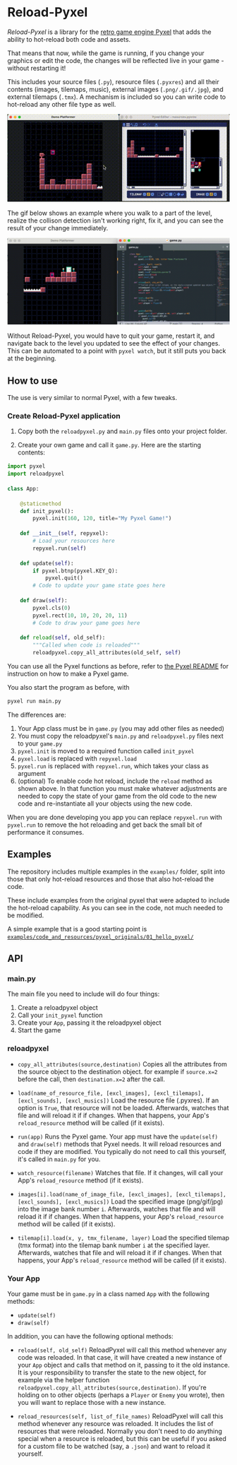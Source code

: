 # Reload-Pyxel

*Reload-Pyxel* is a library for the [retro game engine Pyxel](https://github.com/kitao/pyxel) that adds the ability to hot-reload both code and assets.

That means that now, while the game is running, if you change your graphics or edit the code, the changes will be reflected live in your game - without restarting it!

This includes your source files (`.py`), resource files (`.pyxres`) and all their contents (images, tilemaps, music), external images (`.png/.gif/.jpg`), and external tilemaps (`.tmx`). A mechanism is included so you can write code to hot-reload any other file type as well.

![Resource editing in action](docs/edit_resources.gif)

The gif below shows an example where you walk to a part of the level, realize the collison detection isn't working right, fix it, and you can see the result of your change immediately.

![Code editing in action](docs/edit_code.gif)

Without Reload-Pyxel, you would have to quit your game, restart it, and navigate back to the level you updated to see the effect of your changes. This can be automated to a point with `pyxel watch`, but it still puts you back at the beginning.

## How to use

The use is very similar to normal Pyxel, with a few tweaks.

### Create Reload-Pyxel application

1. Copy both the `reloadpyxel.py` and `main.py` files onto your project folder.

2. Create your own game and call it `game.py`. Here are the starting contents:

```python
import pyxel
import reloadpyxel

class App:

    @staticmethod
    def init_pyxel():
        pyxel.init(160, 120, title="My Pyxel Game!")

    def __init__(self, repyxel):
        # Load your resources here
        repyxel.run(self)

    def update(self):
        if pyxel.btnp(pyxel.KEY_Q):
            pyxel.quit()
        # Code to update your game state goes here

    def draw(self):
        pyxel.cls(0)
        pyxel.rect(10, 10, 20, 20, 11)
        # Code to draw your game goes here

    def reload(self, old_self):
        """Called when code is reloaded"""
        reloadpyxel.copy_all_attributes(old_self, self)
```

You can use all the Pyxel functions as before, refer to [the Pyxel README](https://github.com/kitao/pyxel) for instruction on how to make a Pyxel game.

You also start the program as before, with

```bash
pyxel run main.py
```

The differences are:

1. Your App class must be in `game.py` (you may add other files as needed)
2. You must copy the reloadpyxel's `main.py` and `reloadpyxel.py` files next to your `game.py`
3. `pyxel.init` is moved to a required function called `init_pyxel`
4. `pyxel.load` is replaced with `repyxel.load`
5. `pyxel.run` is replaced with `repyxel.run`, which takes your class as argument
6. (optional) To enable code hot reload, include the `reload` method as shown above.
   In that function you must make whatever adjustments are needed to copy the state
   of your game from the old code to the new code and re-instantiate all your objects
   using the new code.

When you are done developing you app you can replace `repyxel.run` with `pyxel.run`
to remove the hot reloading and get back the small bit of performance it consumes.

## Examples

The repository includes multiple examples in the `examples/` folder, split into those that only hot-reload resources and those that also hot-reload the code.

These include examples from the original pyxel that were adapted to include the hot-reload capability. As you can see in the code, not much needed to be modified.

A simple example that is a good starting point is [`examples/code_and_resources/pyxel_originals/01_hello_pyxel/`](examples/code_and_resources/pyxel_originals/01_hello_pyxel/)

## API

### main.py

The main file you need to include will do four things:
1. Create a reloadpyxel object
2. Call your `init_pyxel` function
3. Create your `App`, passing it the reloadpyxel object
4. Start the game

### reloadpyxel

- `copy_all_attributes(source,destination)`
  Copies all the attributes from the source object to the destination object.
  for example if `source.x=2` before the call, then `destination.x=2` after the call.

- `load(name_of_resource_file, [excl_images], [excl_tilemaps], [excl_sounds], [excl_musics])`
  Load the resource file (.pyxres). If an option is `True`, that resource will not be loaded.
  Afterwards, watches that file and will reload it if if changes.
  When that happens, your App's `reload_resource` method will be called (if it exists).

- `run(app)`
  Runs the Pyxel game. Your app must have the `update(self)` and `draw(self)` methods that Pyxel needs. 
  It will reload resources and code if they are modified.
  You typically do not need to call this yourself, it's called in `main.py` for you.

- `watch_resource(filename)`
  Watches that file. If it changes, will call your App's `reload_resource` method (if it exists).

- `images[i].load(name_of_image_file, [excl_images], [excl_tilemaps], [excl_sounds], [excl_musics])`
  Load the specified image (png/gif/jpg) into the image bank number `i`. 
  Afterwards, watches that file and will reload it if if changes.
  When that happens, your App's `reload_resource` method will be called (if it exists).

- `tilemap[i].load(x, y, tmx_filename, layer)`
  Load the specified tilemap (tmx format) into the tilemap bank number `i` at the specified layer.
  Afterwards, watches that file and will reload it if if changes.
  When that happens, your App's `reload_resource` method will be called (if it exists).

### Your App

Your game must be in `game.py` in a class named `App` with the following methods:

- `update(self)`
- `draw(self)`

In addition, you can have the following optional methods:

- `reload(self, old_self)`
  ReloadPyxel will call this method whenever any code was reloaded.
  In that case, it will have created a new instance of your `App` object
  and calls that method on it, passing to it the old instance.
  It is your responsibility to transfer the state to the new object,
  for example via the helper function
  `reloadpyxel.copy_all_attributes(source,destination)`.
  If you're holding on to other objects (perhaps a `Player` or `Enemy` you wrote),
  then you will want to replace those with a new instance.

- `reload_resources(self, list_of_file_names)`
  ReloadPyxel will call this method whenever any resource was reloaded. It includes the
  list of resources that were reloaded.
  Normally you don't need to do anything special when a resource is reloaded,
  but this can be useful if you asked for a custom file to be watched (say, a `.json`)
  and want to reload it yourself.

